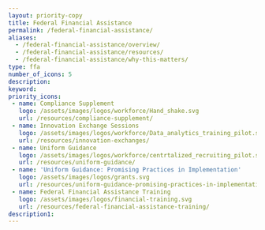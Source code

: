 ```yaml
---
layout: priority-copy
title: Federal Financial Assistance
permalink: /federal-financial-assistance/
aliases:
  - /federal-financial-assistance/overview/
  - /federal-financial-assistance/resources/
  - /federal-financial-assistance/why-this-matters/
type: ffa
number_of_icons: 5
description: 
keyword: 
priority_icons: 
 - name: Compliance Supplement
   logo: /assets/images/logos/workforce/Hand_shake.svg
   url: /resources/compliance-supplement/
 - name: Innovation Exchange Sessions
   logo: /assets/images/logos/workforce/Data_analytics_training_pilot.svg
   url: /resources/innovation-exchanges/
 - name: Uniform Guidance
   logo: /assets/images/logos/workforce/centrtalized_recruiting_pilot.svg
   url: /resources/uniform-guidance/
 - name: 'Uniform Guidance: Promising Practices in Implementation'
   logo: /assets/images/logos/grants.svg
   url: /resources/uniform-guidance-promising-practices-in-implementation/
 - name: Federal Financial Assistance Training
   logo: /assets/images/logos/financial-training.svg
   url: /resources/federal-financial-assistance-training/
description1:
---
```




